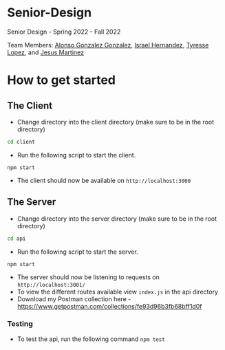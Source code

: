 # Senior-Design
Senior Design - Spring 2022 - Fall 2022

Team Members: [Alonso Gonzalez Gonzalez](https://github.com/AlonsoGonzalezGonzalez), [Israel Hernandez](https://github.com/IsraelHG), [Tyresse Lopez](https://github.com/TyresseL), and [Jesus Martinez](https://github.com/Martje55555)

# How to get started

## The Client
* Change directory into the client directory (make sure to be in the root directory)
```sh
cd client
```
* Run the following script to start the client.
```node
npm start
```
* The client should now be available on `http://localhost:3000`



## The Server

* Change directory into the server directory (make sure to be in the root directory)
```sh
cd api
```
* Run the following script to start the server.
```node
npm start
```
* The server should now be listening to requests on `http://localhost:3001/`
* To view the different routes available view `index.js` in the api directory
* Download my Postman collection here - https://www.getpostman.com/collections/fe93d96b3fb68bff1d0f

### Testing

* To test the api, run the following command ```npm test```
